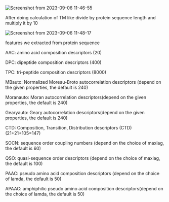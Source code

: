 ![Screenshot from 2023-09-06 11-46-55](https://github.com/Growdeatechnology/Tm_prediction/assets/72397529/04c1e41d-9290-4ec9-b5bf-1bfad8c19a91)

After doing calculation of TM like divide by protein sequence length and multiply it by 10

![Screenshot from 2023-09-06 11-48-17](https://github.com/Growdeatechnology/Tm_prediction/assets/72397529/0cdd45dd-f66d-448e-b976-56cdf6de1cad)

features we extracted from protein sequence 

AAC: amino acid composition descriptors (20)

DPC: dipeptide composition descriptors (400)

TPC: tri-peptide composition descriptors (8000)

MBauto: Normalized Moreau-Broto autocorrelation descriptors (depend on the given properties, the default is 240)

Moranauto: Moran autocorrelation descriptors(depend on the given properties, the default is 240)

Gearyauto: Geary autocorrelation descriptors(depend on the given properties, the default is 240)

CTD: Composition, Transition, Distribution descriptors (CTD) (21+21+105=147)

SOCN: sequence order coupling numbers (depend on the choice of maxlag, the default is 60)

QSO: quasi-sequence order descriptors (depend on the choice of maxlag, the default is 100)

PAAC: pseudo amino acid composition descriptors (depend on the choice of lamda, the default is 50)

APAAC: amphiphilic pseudo amino acid composition descriptors(depend on the choice of lamda, the default is 50)

